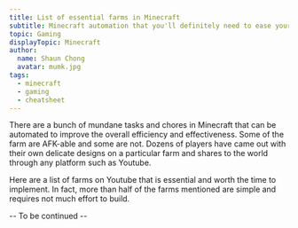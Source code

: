 ```yaml
---
title: List of essential farms in Minecraft
subtitle: Minecraft automation that you'll definitely need to ease your playthrough in the game
topic: Gaming
displayTopic: Minecraft
author:
  name: Shaun Chong
  avatar: mumk.jpg
tags:
  - minecraft
  - gaming
  - cheatsheet
---
```


There are a bunch of mundane tasks and chores in Minecraft that can be automated to improve the overall efficiency and effectiveness. Some of the farm are AFK-able and some are not. Dozens of players have came out with their own delicate designs on a particular farm and shares to the world through any platform such as Youtube.

Here are a list of farms on Youtube that is essential and worth the time to implement. In fact, more than half of the farms mentioned are simple and requires not much effort to build.

-- To be continued --
